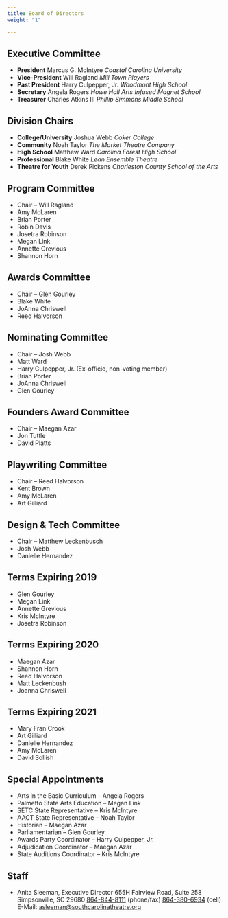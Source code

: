 ```yaml
---
title: Board of Directors
weight: "1"

---
```

## Executive Committee

* **President**
  Marcus G. McIntyre
  _Coastal Carolina University_
* **Vice-President**
  Will Ragland
  _Mill Town Players_
* **Past President**
  Harry Culpepper, Jr.
  _Woodmont High School_
* **Secretary**
  Angela Rogers
  _Howe Hall Arts Infused Magnet School_
* **Treasurer**
  Charles Atkins III
  _Phillip Simmons Middle School_

## Division Chairs

* **College/University**
  Joshua Webb
  _Coker College_
* **Community**
  Noah Taylor
  _The Market Theatre Company_
* **High School**
  Matthew Ward
  _Carolina Forest High School_
* **Professional**
  Blake White
  _Lean Ensemble Theatre_
* **Theatre for Youth**
  Derek Pickens
  _Charleston County School of the Arts_

## Program Committee

* Chair – Will Ragland
* Amy McLaren
* Brian Porter
* Robin Davis
* Josetra Robinson
* Megan Link
* Annette Grevious
* Shannon Horn

## Awards Committee

* Chair – Glen Gourley
* Blake White
* JoAnna Chriswell
* Reed Halvorson

## Nominating Committee

* Chair – Josh Webb
* Matt Ward
* Harry Culpepper, Jr. (Ex-officio, non-voting member)
* Brian Porter
* JoAnna Chriswell
* Glen Gourley

## Founders Award Committee

* Chair – Maegan Azar
* Jon Tuttle
* David Platts

## Playwriting Committee

* Chair – Reed Halvorson
* Kent Brown
* Amy McLaren
* Art Gilliard

## Design & Tech Committee

* Chair – Matthew Leckenbusch
* Josh Webb
* Danielle Hernandez

## Terms Expiring 2019

* Glen Gourley
* Megan Link
* Annette Grevious
* Kris McIntyre
* Josetra Robinson

## Terms Expiring 2020

* Maegan Azar
* Shannon Horn
* Reed Halvorson
* Matt Leckenbush
* Joanna Chriswell

## Terms Expiring 2021

* Mary Fran Crook
* Art Gilliard
* Danielle Hernandez
* Amy McLaren
* David Sollish

## Special Appointments

* Arts in the Basic Curriculum – Angela Rogers
* Palmetto State Arts Education – Megan Link
* SETC State Representative – Kris McIntyre
* AACT State Representative – Noah Taylor
* Historian – Maegan Azar
* Parliamentarian – Glen Gourley
* Awards Party Coordinator – Harry Culpepper, Jr.
* Adjudication Coordinator – Maegan Azar
* State Auditions Coordinator – Kris McIntyre

## Staff

* Anita Sleeman, Executive Director
  655H Fairview Road, Suite 258
  Simpsonville, SC 29680
  [864-844-8111](tel:864-844-8111) (phone/fax)
  [864-380-6934](tel:864-380-6934) (cell)
  E-Mail: [asleeman@southcarolinatheatre.org](mailto:asleeman@southcarolinatheatre.org)
